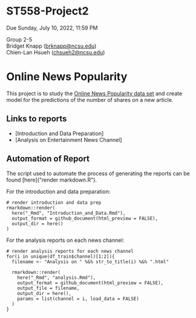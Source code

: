 # ST558-Project2
Due Sunday, July 10, 2022, 11:59 PM

Group 2-5<br>
Bridget Knapp (brknapp@ncsu.edu)<br>
Chien-Lan Hsueh (chsueh2@ncsu.edu)

# Online News Popularity
This project is to study the [Online News Popularity data set]() and create model for the predictions of the number of shares on a new article.

## Links to reports

- [Introduction and Data Preparation]
- [Analysis on Entertainment News Channel]

## Automation of Report

The script used to automate the process of generating the reports can be found [here]("render markdown.R").

For the introduction and data preparation:
```
# render introduction and data prep
rmarkdown::render(
  here("_Rmd", "Introduction_and_Data.Rmd"), 
  output_format = github_document(html_preview = FALSE), 
  output_dir = here()
)
```

For the analysis reports on each news channel:
```
# render analysis reports for each news channel
for(i in unique(df_train$channel)[1:2]){
  filename <- "Analysis on " %&% str_to_title(i) %&% ".html"

  rmarkdown::render(
    here("_Rmd", "analysis.Rmd"), 
    output_format = github_document(html_preview = FALSE), 
    output_file = filename,
    output_dir = here(),
    params = list(channel = i, load_data = FALSE)
  )
}
```